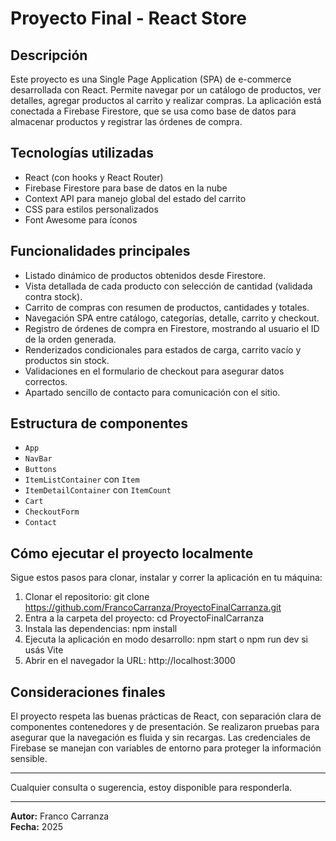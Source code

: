 # Proyecto Final - React Store

## Descripción

Este proyecto es una Single Page Application (SPA) de e-commerce desarrollada con React. Permite navegar por un catálogo de productos, ver detalles, agregar productos al carrito y realizar compras. La aplicación está conectada a Firebase Firestore, que se usa como base de datos para almacenar productos y registrar las órdenes de compra.

## Tecnologías utilizadas

- React (con hooks y React Router)  
- Firebase Firestore para base de datos en la nube  
- Context API para manejo global del estado del carrito  
- CSS para estilos personalizados  
- Font Awesome para íconos  

## Funcionalidades principales

- Listado dinámico de productos obtenidos desde Firestore.  
- Vista detallada de cada producto con selección de cantidad (validada contra stock).  
- Carrito de compras con resumen de productos, cantidades y totales.  
- Navegación SPA entre catálogo, categorías, detalle, carrito y checkout.  
- Registro de órdenes de compra en Firestore, mostrando al usuario el ID de la orden generada.  
- Renderizados condicionales para estados de carga, carrito vacío y productos sin stock.  
- Validaciones en el formulario de checkout para asegurar datos correctos.  
- Apartado sencillo de contacto para comunicación con el sitio. 

## Estructura de componentes

- `App`  
- `NavBar` 
- `Buttons` 
- `ItemListContainer` con `Item`
- `ItemDetailContainer` con `ItemCount`  
- `Cart`  
- `CheckoutForm`  
- `Contact`

## Cómo ejecutar el proyecto localmente

Sigue estos pasos para clonar, instalar y correr la aplicación en tu máquina:  

1. Clonar el repositorio:
    git clone https://github.com/FrancoCarranza/ProyectoFinalCarranza.git
2. Entra a la carpeta del proyecto:
    cd ProyectoFinalCarranza
3. Instala las dependencias:
    npm install
4. Ejecuta la aplicación en modo desarrollo:
    npm start  o npm run dev si usás Vite 
5. Abrir en el navegador la URL:
    http://localhost:3000


## Consideraciones finales

El proyecto respeta las buenas prácticas de React, con separación clara de componentes contenedores y de presentación. Se realizaron pruebas para asegurar que la navegación es fluida y sin recargas. Las credenciales de Firebase se manejan con variables de entorno para proteger la información sensible.

---

Cualquier consulta o sugerencia, estoy disponible para responderla.

---

**Autor:** Franco Carranza  
**Fecha:** 2025  
